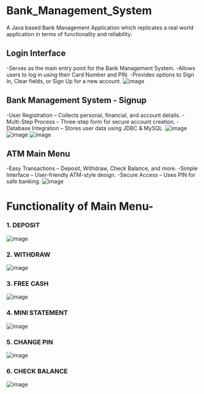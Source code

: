 # Bank_Management_System
 A Java based Bank Management Application which replicates a real world application in terms of functionality and reliability.
 
## Login Interface
-Serves as the main entry point for the Bank Management System.
-Allows users to log in using their Card Number and PIN.
-Provides options to Sign In, Clear fields, or Sign Up for a new account.
![image](https://github.com/user-attachments/assets/fc09f730-9168-4cf6-b4ae-fca943aa5689)

## Bank Management System - Signup
-User Registration – Collects personal, financial, and account details.
-Multi-Step Process – Three-step form for secure account creation.
-Database Integration – Stores user data using JDBC & MySQL.
![image](https://github.com/user-attachments/assets/3434c52e-bba3-41d5-bb26-e40b06fe1e5c)
![image](https://github.com/user-attachments/assets/e263e4a8-29c7-45d0-8e6b-e0adfb5eb18f)
![image](https://github.com/user-attachments/assets/d91aa5d2-d74e-403c-b4d1-83becd78223d)

## ATM Main Menu
-Easy Transactions – Deposit, Withdraw, Check Balance, and more.
-Simple Interface – User-friendly ATM-style design.
-Secure Access – Uses PIN for safe banking.
![image](https://github.com/user-attachments/assets/be048056-434a-4c1e-b017-b737be90e91d)

# Functionality of Main Menu-

### 1. DEPOSIT
![image](https://github.com/user-attachments/assets/d25cb44e-ead0-449b-8e16-71e1d7a7b663)

### 2. WITHDRAW
![image](https://github.com/user-attachments/assets/d7a41eee-199b-4f86-874f-be2e7fdb6987)

### 3. FREE CASH
![image](https://github.com/user-attachments/assets/d405440e-cacd-4696-988f-ffc1762774e1)

### 4. MINI STATEMENT
![image](https://github.com/user-attachments/assets/6568afac-6772-4598-b084-b985e3ca2897)

### 5. CHANGE PIN
![image](https://github.com/user-attachments/assets/c1e7e06b-3ba1-423f-9dfc-7c8ef00f32de)

### 6. CHECK BALANCE
![image](https://github.com/user-attachments/assets/23afe04a-0e61-499b-9bf9-fa9fab45c370)










